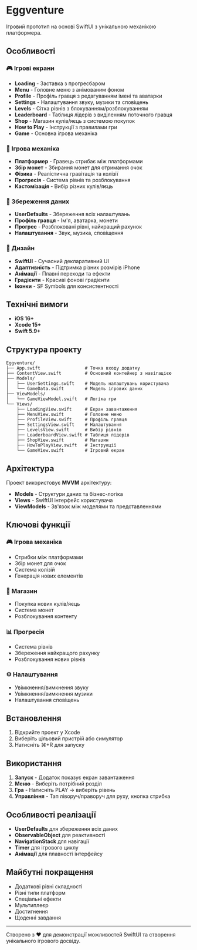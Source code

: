 # Eggventure

Ігровий прототип на основі SwiftUI з унікальною механікою платформера.

## Особливості

### 🎮 Ігрові екрани
- **Loading** - Заставка з прогресбаром
- **Menu** - Головне меню з анімованим фоном
- **Profile** - Профіль гравця з редагуванням імені та аватарки
- **Settings** - Налаштування звуку, музики та сповіщень
- **Levels** - Сітка рівнів з блокуванням/розблокуванням
- **Leaderboard** - Таблиця лідерів з виділенням поточного гравця
- **Shop** - Магазин кулів/яєць з системою покупок
- **How to Play** - Інструкції з правилами гри
- **Game** - Основна ігрова механіка

### 🎯 Ігрова механіка
- **Платформер** - Гравець стрибає між платформами
- **Збір монет** - Збирання монет для отримання очок
- **Фізика** - Реалістична гравітація та колізії
- **Прогресія** - Система рівнів та розблокування
- **Кастомізація** - Вибір різних кулів/яєць

### 💾 Збереження даних
- **UserDefaults** - Збереження всіх налаштувань
- **Профіль гравця** - Ім'я, аватарка, монети
- **Прогрес** - Розблоковані рівні, найкращий рахунок
- **Налаштування** - Звук, музика, сповіщення

### 🎨 Дизайн
- **SwiftUI** - Сучасний декларативний UI
- **Адаптивність** - Підтримка різних розмірів iPhone
- **Анімації** - Плавні переходи та ефекти
- **Градієнти** - Красиві фонові градієнти
- **Іконки** - SF Symbols для консистентності

## Технічні вимоги

- **iOS 16+**
- **Xcode 15+**
- **Swift 5.9+**

## Структура проекту

```
Eggventure/
├── App.swift                 # Точка входу додатку
├── ContentView.swift         # Основний контейнер з навігацією
├── Models/
│   ├── UserSettings.swift    # Модель налаштувань користувача
│   └── GameData.swift        # Модель ігрових даних
├── ViewModels/
│   └── GameViewModel.swift   # Логіка гри
└── Views/
    ├── LoadingView.swift     # Екран завантаження
    ├── MenuView.swift        # Головне меню
    ├── ProfileView.swift     # Профіль гравця
    ├── SettingsView.swift    # Налаштування
    ├── LevelsView.swift      # Вибір рівнів
    ├── LeaderboardView.swift # Таблиця лідерів
    ├── ShopView.swift        # Магазин
    ├── HowToPlayView.swift   # Інструкції
    └── GameView.swift        # Ігровий екран
```

## Архітектура

Проект використовує **MVVM** архітектуру:

- **Models** - Структури даних та бізнес-логіка
- **Views** - SwiftUI інтерфейс користувача
- **ViewModels** - Зв'язок між моделями та представленнями

## Ключові функції

### 🎮 Ігрова механіка
- Стрибки між платформами
- Збір монет для очок
- Система колізій
- Генерація нових елементів

### 🛒 Магазин
- Покупка нових кулів/яєць
- Система монет
- Розблокування контенту

### 📊 Прогресія
- Система рівнів
- Збереження найкращого рахунку
- Розблокування нових рівнів

### ⚙️ Налаштування
- Увімкнення/вимкнення звуку
- Увімкнення/вимкнення музики
- Налаштування сповіщень

## Встановлення

1. Відкрийте проект у Xcode
2. Виберіть цільовий пристрій або симулятор
3. Натисніть ⌘+R для запуску

## Використання

1. **Запуск** - Додаток показує екран завантаження
2. **Меню** - Виберіть потрібний розділ
3. **Гра** - Натисніть PLAY → виберіть рівень
4. **Управління** - Тап ліворуч/праворуч для руху, кнопка стрибка

## Особливості реалізації

- **UserDefaults** для збереження всіх даних
- **ObservableObject** для реактивності
- **NavigationStack** для навігації
- **Timer** для ігрового циклу
- **Анімації** для плавності інтерфейсу

## Майбутні покращення

- Додаткові рівні складності
- Різні типи платформ
- Спеціальні ефекти
- Мультиплеєр
- Достигнення
- Щоденні завдання

---

Створено з ❤️ для демонстрації можливостей SwiftUI та створення унікального ігрового досвіду.
